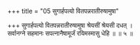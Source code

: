 +++
title = "05 सुगार्हपत्यो वितपन्नरातीरुषामुषा"

+++
सुगार्हपत्यो वितपन्नरातीरुषामुषा श्रेयसीं श्रेयसी दधत् ।  
सर्वानग्ने सहमानः सपत्नानैषामूर्जं रयिमस्मासु धेहि ॥ ॥ ५ ॥